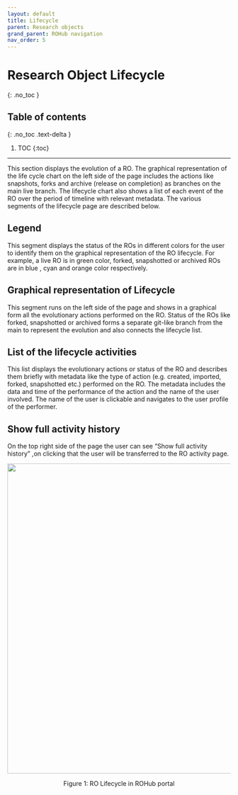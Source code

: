 ```yaml
---
layout: default
title: Lifecycle
parent: Research objects
grand_parent: ROHub navigation
nav_order: 5
---
```


# Research Object Lifecycle
{: .no_toc }
## Table of contents
{: .no_toc .text-delta }

1. TOC
{:toc}

---
This section displays the evolution of a RO. The graphical representation of the life cycle chart on the left side of the page includes the actions like snapshots, forks and archive (release on completion) as branches on the main live branch. The lifecycle chart also shows a list of each event of the RO over the period of timeline with relevant metadata. The various segments of the lifecycle page are described below.

## Legend
This segment displays the status of the ROs in different colors for the user to identify them on the graphical representation of the RO lifecycle. For example, a live RO is in green color, forked, snapshotted or archived ROs are in blue , cyan and orange color respectively.

## Graphical representation of Lifecycle
This segment runs on the left side of the page and shows in a graphical form all the evolutionary actions performed on the RO. Status of the ROs like forked, snapshotted or archived forms a separate git-like branch from the main to represent the evolution and also connects the lifecycle list.

## List of the lifecycle activities
This list displays the evolutionary actions or status of the RO and describes them briefly with metadata like the type of action (e.g. created, imported, forked, snapshotted etc.) performed on the RO. The metadata includes the data and time of the performance of the action and the name of the user involved. The name of the user is clickable and navigates to the user profile of the performer.

## Show full activity history
On the top right side of the page the user can see “Show full activity history” ,on clicking that the user will be transferred to the RO activity page.


<p align="center"> <img src="https://box.psnc.pl/f/48df95336a/?raw=1" width="700"> </p>
<div align="center"> Figure 1: RO Lifecycle in ROHub portal </div>
